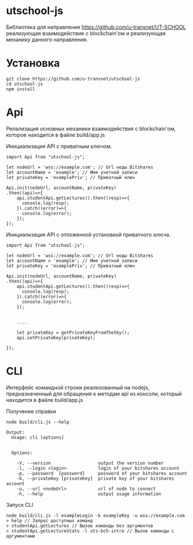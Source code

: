 # utschool-js
Библиотека для направления https://github.com/u-transnet/UT-SCHOOL реализующая взаимодействие с blockchain'ом и реализующая механику данного направления.

# Установка
```
git clone https://github.com/u-transnet/utschool-js
cd utschool-js
npm install
```

# Api
Релализация основных механики взаимодействия с blockchain'ом, которое находится в файле build/app.js

Инициализация API с приватным ключом.
```
import Api from "utschool-js";

let nodeUrl = 'wss://example.com'; // Url ноды Bitshares
let accountName = 'example'; // Имя учетной записи
let privateKey = 'examplePriv'; // Приватный ключ

Api.init(nodeUrl, accountName, privateKey)
.then((api)=>{
    api.studentApi.getLectures().then((resp)=>{
      console.log(resp);
    }).catch((error)=>{
      console.log(error);
    });
}); 

```


Инициализация API с отложенной установкой приватного ключа.
```
import Api from "utschool-js";

let nodeUrl = 'wss://example.com'; // Url ноды Bitshares
let accountName = 'example'; // Имя учетной записи
let privateKey = 'examplePriv'; // Приватный ключ

Api.init(nodeUrl, accountName, privateKey)
.then((api)=>{
    api.studentApi.getLectures().then((resp)=>{
      console.log(resp);
    }).catch((error)=>{
      console.log(error);
    });


    ....

    let privateKey = getPrivateKeyFromTheSky();
    api.setPrivateKey(privateKey);
  
}); 

```

# CLI
Интерфейс командной строки реализованный на nodejs, предназначенный для обращения к методам api из консоли, который находится в файле build/app.js


Получение справки
```
node build/cli.js --help

Output:
  Usage: cli [options]


  Options:

    -V, --version                  output the version number
    -l, --login <login>            login of your bitshares account
    -p, --password  [password]     password of your bitshares account
    -k, --privateKey [privateKey]  private key of your bitshares account
    -u, --url <nodeUrl>            url of node to connect
    -h, --help                     output usage information

```
Запуск CLI
```
node build/cli.js -l exampleLogin -k exampleKey -u wss://example.com
> help // Запрос доступных команд
> studentApi.getLectures // Вызов команды без аргументов
> studentApi.getLectureStats -l uts-bch-intro // Вызов команды с аргументами
```
